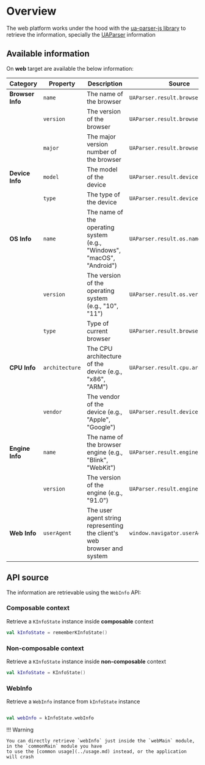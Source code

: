 # Overview

The web platform works under the hood with the [ua-parser-js library](https://github.com/faisalman/ua-parser-js) to retrieve the information,
specially the [UAParser](https://docs.uaparser.dev/api/main/overview.html) information

## Available information

On **web** target are available the below information:

| **Category**     | **Property**   | **Description**                                                        | **Source**                         |
|------------------|----------------|------------------------------------------------------------------------|------------------------------------|
| **Browser Info** | `name`         | The name of the browser                                                | `UAParser.result.browser.name`     |
|                  | `version`      | The version of the browser                                             | `UAParser.result.browser.version`  |
|                  | `major`        | The major version number of the browser                                | `UAParser.result.browser.major`    |
| **Device Info**  | `model`        | The model of the device                                                | `UAParser.result.device.model`     |
|                  | `type`         | The type of the device                                                 | `UAParser.result.device.type`      |
| **OS Info**      | `name`         | The name of the operating system (e.g., "Windows", "macOS", "Android") | `UAParser.result.os.name`          |
|                  | `version`      | The version of the operating system (e.g., "10", "11")                 | `UAParser.result.os.version`       |
|                  | `type`         | Type of current browser                                                | `UAParser.result.browser.type`     |
| **CPU Info**     | `architecture` | The CPU architecture of the device (e.g., "x86", "ARM")                | `UAParser.result.cpu.architecture` |
|                  | `vendor`       | The vendor of the device (e.g., "Apple", "Google")                     | `UAParser.result.device.vendor`    |
| **Engine Info**  | `name`         | The name of the browser engine (e.g., "Blink", "WebKit")               | `UAParser.result.engine.name`      |
|                  | `version`      | The version of the engine (e.g., "91.0")                               | `UAParser.result.engine.version`   |
| **Web Info**     | `userAgent`    | The user agent string representing the client's web browser and system | `window.navigator.userAgent`       |

## API source

The information are retrievable using the `WebInfo` API:

### Composable context

Retrieve a `KInfoState` instance inside **composable** context

```kotlin
val kInfoState = rememberKInfoState()
```

### Non-composable context

Retrieve a `KInfoState` instance inside **non-composable** context

```kotlin
val kInfoState = KInfoState()
```

### WebInfo

Retrieve a `WebInfo` instance from `kInfoState` instance

```kotlin

val webInfo = kInfoState.webInfo 
```

!!! Warning

    You can directly retrieve `webInfo` just inside the `webMain` module, in the `commonMain` module you have
    to use the [common usage](../usage.md) instead, or the application will crash
